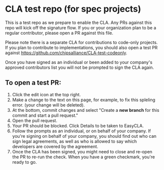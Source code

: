 # CLA test repo (for spec projects)

This is a test repo as we prepare to enable the CLA. Any PRs against this repo will kick off the signature flow. If you or your organization plan to be a regular contributor, please open a PR against this file. 

Please note there is a separate CLA for contributions to code-only projects. If you plan to contribute to implementations, you should also open a test PR against https://github.com/chipsalliance/CLA-test-codeonly.

Once you have signed as an individual or been added to your company's approved contributors list you will not be prompted to sign the CLA again.

## To open a test PR:

 1. Click the edit icon at the top right.
 1. Make a change to the text on this page, for example, to fix this spleling error. (your change will be deleted).
 1. At the bottom, commit changes and select "Create a **new branch** for this commit and start a pull request."
 1. Open the pull request.
 1. Your PR should be blocked. Click Details to be taken to EasyCLA.
 1. Follow the prompts as an individual, or on behalf of your company. If you're signing on behalf of your company, you should find out who can sign legal agreements, as well as who is allowed to say which developers are covered by the agreement.
 1. Once the CLA has been signed, you might need to close and re-open the PR to re-run the check. When you have a green checkmark, you're ready to go.
 
